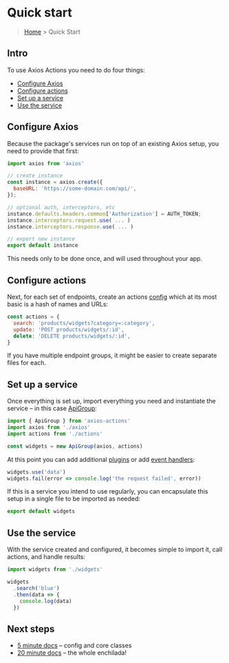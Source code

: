 # Quick start

> [Home](README.md) &gt; Quick Start

## Intro

To use Axios Actions you need to do four things:

- [Configure Axios](#configure-axios)
- [Configure actions](#configure-actions)
- [Set up a service](#set-up-a-service)
- [Use the service](#use-the-service)


## Configure Axios

Because the package's services run on top of an existing Axios setup, you need to provide that first:
```js
import axios from 'axios'

// create instance
const instance = axios.create({
  baseURL: 'https://some-domain.com/api/',
});

// optional auth, interceptors, etc
instance.defaults.headers.common['Authorization'] = AUTH_TOKEN;
instance.interceptors.request.use( ... )
instance.interceptors.response.use( ... )

// export new instance
export default instance
```

This needs only to be done once, and will used throughout your app.

## Configure actions

Next, for each set of endpoints, create an actions [config](config.md) which at its most basic is a hash of names and URLs:

```js
const actions = {
  search: 'products/widgets?category=:category',
  update: 'POST products/widgets/:id',
  delete: 'DELETE products/widgets/:id',
}
```

If you have multiple endpoint groups, it might be easier to create separate files for each.

## Set up a service

Once everything is set up, import everything you need and instantiate the service – in this case [ApiGroup](classes/ApiGroup.md):

```js
import { ApiGroup } from 'axios-actions'
import axios from './axios'
import actions from './actions'

const widgets = new ApiGroup(axios, actions)
```

At this point you can add additional [plugins](extensibility/plugins.md) or add [event handlers](classes/ApiGroup.md#handling-events):

```js
widgets.use('data')
widgets.fail(error => console.log('the request failed', error))
```

If this is a service you intend to use regularly, you can encapsulate this setup in a single file to be imported as needed:

```js
export default widgets
```

## Use the service
With the service created and configured, it becomes simple to import it, call actions, and handle results:

```js
import widgets from './widgets'

widgets
  .search('blue')
  .then(data => {
    console.log(data)
  })
```

## Next steps

- [5 minute docs](README.md#-5-minute-docs) – config and core classes
- [20 minute docs](README.md#-20-minute-docs) – the whole enchilada!
                                                                           

